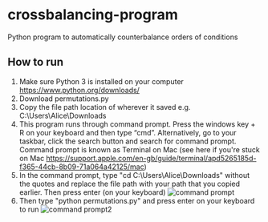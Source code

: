 # crossbalancing-program
Python program to automatically counterbalance orders of conditions

## How to run
1. Make sure Python 3 is installed on your computer https://www.python.org/downloads/
2. Download permutations.py
3. Copy the file path location of wherever it saved e.g. C:\Users\Alice\Downloads
4. This program runs through command prompt. Press the windows key + R on your keyboard and then type “cmd”. Alternatively, go to your taskbar, click the search button and search for command prompt. Command prompt is known as Terminal on Mac (see here if you're stuck on Mac https://support.apple.com/en-gb/guide/terminal/apd5265185d-f365-44cb-8b09-71a064a42125/mac)
5. In the command prompt, type "cd C:\Users\Alice\Downloads" without the quotes and replace the file path with your path that you copied earlier. Then press enter (on your keyboard)
![command prompt](https://i.ibb.co/mGd81ps/cmd1.png)
7. Then type "python permutations.py" and press enter on your keyboard to run
![command prompt2](https://i.ibb.co/R3QzJ7M/cmd2.png)
